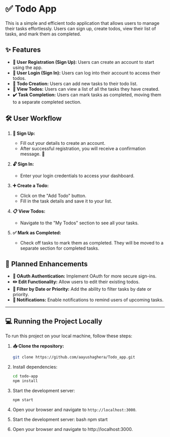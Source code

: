 # ✅ Todo App

This is a simple and efficient todo application that allows users to manage their tasks effortlessly. Users can sign up, create todos, view their list of tasks, and mark them as completed.

## ✨ Features

- **🔐 User Registration (Sign Up):** Users can create an account to start using the app.
- **🔑 User Login (Sign In):** Users can log into their account to access their todos.
- **📝 Todo Creation:** Users can add new tasks to their todo list.
- **👀 View Todos:** Users can view a list of all the tasks they have created.
- **✔️ Task Completion:** Users can mark tasks as completed, moving them to a separate completed section.

## 🛠️ User Workflow

1. **🚀 Sign Up:**
   - Fill out your details to create an account.
   - After successful registration, you will receive a confirmation message. 🎉

2. **🔓 Sign In:**
   - Enter your login credentials to access your dashboard.

3. **➕ Create a Todo:**
   - Click on the "Add Todo" button.
   - Fill in the task details and save it to your list.

4. **📋 View Todos:**
   - Navigate to the "My Todos" section to see all your tasks.

5. **✅ Mark as Completed:**
   - Check off tasks to mark them as completed. They will be moved to a separate section for completed tasks.

## 🚀 Planned Enhancements

- **🔐 OAuth Authentication:** Implement OAuth for more secure sign-ins.
- **✏️ Edit Functionality:** Allow users to edit their existing todos.
- **📅 Filter by Date or Priority:** Add the ability to filter tasks by date or priority.
- **🔔 Notifications:** Enable notifications to remind users of upcoming tasks.

---

## 💻 Running the Project Locally

To run this project on your local machine, follow these steps:

1. **📥 Clone the repository:**
   ```bash
   git clone https://github.com/aayushaghera/Todo_app.git

   
   ```
2. Install dependencies:
   ```bash
   cd todo-app
   npm install
   ```
3. Start the development server:
   ```bash
   npm start
   ```
4. Open your browser and navigate to `http://localhost:3000`.

   
3. Start the development server:
   bash
   npm start
   
4. Open your browser and navigate to http://localhost:3000.
